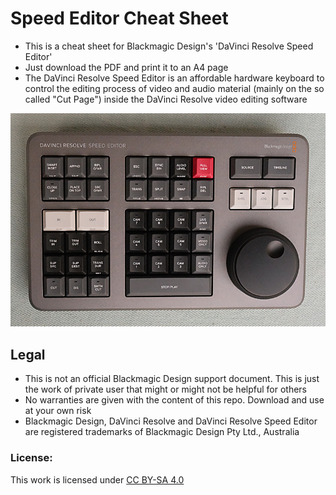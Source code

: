 # Speed Editor Cheat Sheet

- This is a cheat sheet for Blackmagic Design's 'DaVinci Resolve Speed Editor'
- Just download the PDF and print it to an A4 page
- The DaVinci Resolve Speed Editor is an affordable hardware keyboard to control the editing process of video and audio material (mainly on the so called "Cut Page") inside the DaVinci Resolve video editing software

![Image of Speed Editor](./AffinityDesigner/Speed_Editor_DSCF7401_800px.jpg)

## Legal
* This is not an official Blackmagic Design support document. This is just the work of private user that might or might not be helpful for others
* No warranties are given with the content of this repo. Download and use at your own risk
* Blackmagic Design, DaVinci Resolve and DaVinci Resolve Speed Editor are registered trademarks of Blackmagic Design Pty Ltd., Australia

### License:
This work is licensed under [CC BY-SA 4.0](https://creativecommons.org/licenses/by-sa/4.0)
